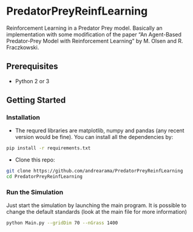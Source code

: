# PredatorPreyReinfLearning
Reinforcement Learning in a Predator Prey model.
Basically an implementation with some modification of the paper “An Agent-Based Predator-Prey Model with Reinforcement Learning” by  M. Olsen and R. Fraczkowski.

## Prerequisites
- Python 2 or 3

## Getting Started
### Installation
- The requred libraries are matplotlib, numpy and pandas (any recent version would be fine).
You can install all the dependencies by:
```bash
pip install -r requirements.txt
```
- Clone this repo:
```bash
git clone https://github.com/andrearama/PredatorPreyReinfLearning
cd PredatorPreyReinfLearning
```

### Run the Simulation
Just start the simulation by launching the main program. It is possible to change the default standards (look at the main file for more information)
```bash
python Main.py --gridDim 70 --nGrass 1400
```
